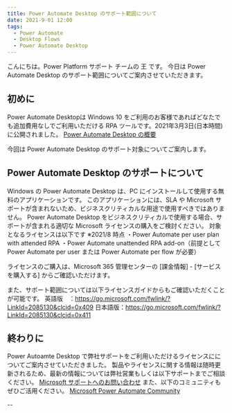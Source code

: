 ```yaml
---
title: Power Automate Desktop のサポート範囲について
date: 2021-9-01 12:00
tags:
  - Power Automate
  - Desktop Flows
  - Power Automate Desktop
---
```


こんにちは。Power Platform サポート チームの 王 です。
今日は Power Automate Desktop のサポート範囲についてご案内させていただきます。

<!-- more -->

## 初めに

Power Automate Desktopは Windows 10 をご利用のお客様であればどなたでも追加費用なしでご利用いただける RPA ツールです。2021年3月3日(日本時間)に公開されました。
[Power Automate Desktop の概要](https://docs.microsoft.com/ja-jp/power-automate/desktop-flows/introduction)

今回は Power Automate Desktop のサポート対象についてご案内します。

## Power Automate Desktop のサポートについて

Windows の Power Automate Desktop は、PC にインストールして使用する無料のアプリケーションです。
このアプリケーションには、SLA や Microsoft サポートが含まれないため、ビジネスクリティカルな用途で使用すべきではありません。
Power Automate Desktop をビジネスクリティカルで使用する場合、サポートが含まれる適切な Microsoft ライセンスの購入をご検討ください。
対象となるライセンスは以下です ※2021/8 時点
・Power Automate per user plan with attended RPA
・Power Automate unattended RPA add-on（前提としてPower Automate per user または Power Automate per flow が必要）

ライセンスのご購入は、Microsoft 365 管理センターの [課金情報] - [サービスを購入する] からご確認いただけます。

また、サポート範囲については以下ライセンスガイドからもご確認いただくことが可能です。
英語版　：https://go.microsoft.com/fwlink/?LinkId=2085130&clcid=0x409
日本語版：https://go.microsoft.com/fwlink/?LinkId=2085130&clcid=0x411

## 終わりに

Power Autoamte Desktop で弊社サポートをご利用いただけるライセンスにについてご案内させていただきました。
製品やライセンスに関する情報は随時更新されるため、最新の情報については弊社営業もしくは以下サポートまでご相談ください。
[Microsoft サポートへのお問い合わせ](https://support.microsoft.com/ja-jp/contactus)
また、以下のコミュニティもぜひご活用ください。
[Microsoft Power Automate Community](https://powerusers.microsoft.com/t5/Microsoft-Power-Automate/ct-p/MPACommunity)

--